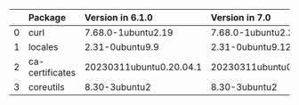 <!-- markdown-link-check-disable -->

|    | Package         | Version in 6.1.0        | Version in 7.0          | Status   |
|---:|:----------------|:------------------------|:------------------------|:---------|
|  0 | curl            | 7.68.0-1ubuntu2.19      | 7.68.0-1ubuntu2.20      | UPDATED  |
|  1 | locales         | 2.31-0ubuntu9.9         | 2.31-0ubuntu9.12        | UPDATED  |
|  2 | ca-certificates | 20230311ubuntu0.20.04.1 | 20230311ubuntu0.20.04.1 |          |
|  3 | coreutils       | 8.30-3ubuntu2           | 8.30-3ubuntu2           |          |